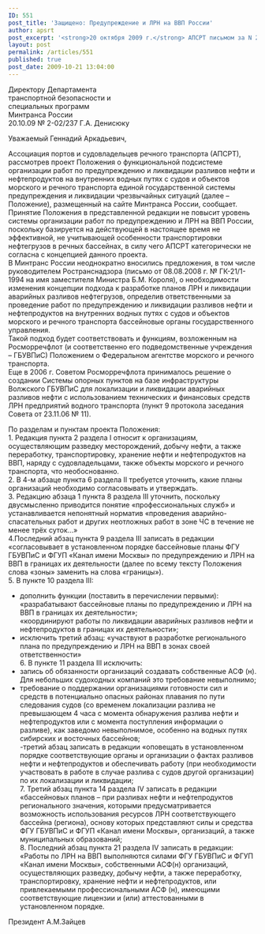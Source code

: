 ```yaml
---
ID: 551
post_title: 'Защищено: Предупреждение и ЛРН на ВВП России'
author: apsrt
post_excerpt: '<strong>20 октября 2009 г.</strong> АПСРТ письмом за N 2-02-237 направлены в Минтранс России замечания и предложения по проекту Положения о функциональной подсистеме организации работ по предупреждению и ликвидации разливов нефти и нефтепродуктов на внутренних водных путях с судов и объектов морского и речного транспорта единой государственной системы предупреждения и ликвидации чрезвычайных ситуаций, размещенному для публичного обсуждения на сайте министерства.<br />'
layout: post
permalink: /articles/551
published: true
post_date: 2009-10-21 13:04:00
---
```

Директору Департамента  
транспортной безопасности и  
специальных программ  
Минтранса России  
20\.10.09 № 2-02/237 Г.А. Денисюку  
  
  
  
  
Уважаемый Геннадий Аркадьевич,  
  
Ассоциация портов и судовладельцев речного транспорта (АПСРТ), рассмотрев проект Положения о функциональной подсистеме организации работ по предупреждению и ликвидации разливов нефти и нефтепродуктов на внутренних водных путях с судов и объектов морского и речного транспорта единой государственной системы предупреждения и ликвидации чрезвычайных ситуаций (далее – Положение), размещенный на сайте Минтранса России, сообщает.  
Принятие Положения в представленной редакции не повысит уровень системы организации работ по предупреждению и ЛРН на ВВП России, поскольку базируется на действующей в настоящее время не эффективной, не учитывающей особенности транспортировки нефтегрузов в речных бассейнах, в силу чего АПСРТ категорически не согласна с концепцией данного проекта.   
В Минтранс России неоднократно вносились предложения, в том числе руководителем Ространснадзора (письмо от 08.08.2008 г. № ГК-21/1-1994 на имя заместителя Министра Б.М. Короля), о необходимости изменения концепции подхода к разработке планов ЛРН и ликвидации аварийных разливов нефтегрузов, определив ответственными за проведение работ по предупреждению и ликвидации разливов нефти и нефтепродуктов на внутренних водных путях с судов и объектов морского и речного транспорта бассейновые органы государственного управления.   
Такой подход будет соответствовать и функциям, возложенным на Росморречфлот (и соответственно его подведомственные учреждения – ГБУВПиС) Положением о Федеральном агентстве морского и речного транспорта.  
Еще в 2006 г. Советом Росморречфлота принималось решение о создании Системы опорных пунктов на базе инфраструктуры Волжского ГБУВПиС для локализации и ликвидации аварийных разливов нефти с использованием технических и финансовых средств ЛРН предприятий водного транспорта (пункт 9 протокола заседания Совета от 23.11.06 № 11).   
  
По разделам и пунктам проекта Положения:  
1\. Редакция пункта 2 раздела I относит к организациям, осуществляющим разведку месторождений, добычу нефти, а также переработку, транспортировку, хранение нефти и нефтепродуктов на ВВП, наряду с судовладельцами, также объекты морского и речного транспорта, что необоснованно.   
2\. В 4-м абзаце пункта 6 раздела II требуется уточнить, какие планы организаций необходимо согласовывать и утверждать.  
3\. Редакцию абзаца 1 пункта 8 раздела III уточнить, поскольку двусмысленно приводится понятие «профессиональных служб» и устанавливается непонятный норматив «проведения аварийно-спасательных работ и других неотложных работ в зоне ЧС в течение не менее трёх суток…»  
4\.Последний абзац пункта 9 раздела III записать в редакции «согласовывает в установленном порядке бассейновые планы ФГУ ГБУВПиС и ФГУП «Канал имени Москвы» по предупреждению и ЛРН на ВВП в границах их деятельности (далее по всему тексту Положения слова «зоны» заменить на слова «границы»).   
5\. В пункте 10 раздела III:   
- дополнить функции (поставить в перечислении первыми):   
«разрабатывают бассейновые планы по предупреждению и ЛРН на ВВП в границах их деятельности»;  
«координируют работы по ликвидации аварийных разливов нефти и нефтепродуктов в границах их деятельности»;  
- исключить третий абзац: «участвуют в разработке регионального плана по предупреждению и ЛРН на ВВП в зонах своей ответственности»  
6\. В пункте 11 раздела III исключить:  
- запись об обязанности организаций создавать собственные АСФ (н). Для небольших судоходных компаний это требование невыполнимо;   
- требование о поддержании организациями готовности сил и средств в потенциально опасных районах плавания по пути следования судов (со временем локализации разлива не превышающем 4 часа с момента обнаружения разлива нефти и нефтепродуктов или с момента поступления информации о разливе), как заведомо невыполнимое, особенно на водных путях сибирских и восточных бассейнов;  
-третий абзац записать в редакции «оповещать в установленном порядке соответствующие органы и организации о фактах разливов нефти и нефтепродуктов и обеспечивать работу (при необходимости участвовать в работе в случае разлива с судов другой организации) по их локализации и ликвидации;  
7\. Третий абзац пункта 14 раздела IV записать в редакции «бассейновых планов – при разливах нефти и нефтепродуктов регионального значения, которыми предусматривается возможность использования ресурсов ЛРН соответствующего бассейна (региона), основу которых представляют силы и средства ФГУ ГБУВПиС и ФГУП «Канал имени Москвы», организаций, а также муниципальных образований;  
8\. Последний абзац пункта 21 раздела IV записать в редакции: «Работы по ЛРН на ВВП выполняются силами ФГУ ГБУВПиС и ФГУП «Канал имени Москвы», собственными АСФ(н) организаций, осуществляющих разведку, добычу нефти, а также переработку, транспортировку, хранение нефти и нефтепродуктов, или привлекаемыми профессиональными АСФ (н), имеющими соответствующие лицензии и (или) аттестованными в установленном порядке.  
  
  
Президент А.М.Зайцев